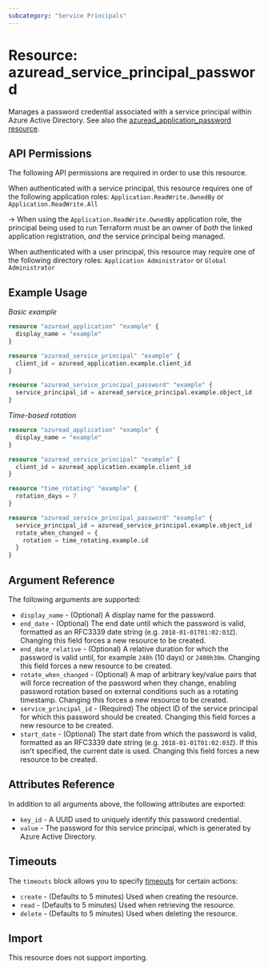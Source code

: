 ```yaml
---
subcategory: "Service Principals"
---
```


# Resource: azuread_service_principal_password

Manages a password credential associated with a service principal within Azure Active Directory. See also the [azuread_application_password resource](application_password.html).

## API Permissions

The following API permissions are required in order to use this resource.

When authenticated with a service principal, this resource requires one of the following application roles: `Application.ReadWrite.OwnedBy` or `Application.ReadWrite.All`

-> When using the `Application.ReadWrite.OwnedBy` application role, the principal being used to run Terraform must be an owner of _both_ the linked application registration, _and_ the service principal being managed.

When authenticated with a user principal, this resource may require one of the following directory roles: `Application Administrator` or `Global Administrator`

## Example Usage

*Basic example*

```terraform
resource "azuread_application" "example" {
  display_name = "example"
}

resource "azuread_service_principal" "example" {
  client_id = azuread_application.example.client_id
}

resource "azuread_service_principal_password" "example" {
  service_principal_id = azuread_service_principal.example.object_id
}
```

*Time-based rotation*

```terraform
resource "azuread_application" "example" {
  display_name = "example"
}

resource "azuread_service_principal" "example" {
  client_id = azuread_application.example.client_id
}

resource "time_rotating" "example" {
  rotation_days = 7
}

resource "azuread_service_principal_password" "example" {
  service_principal_id = azuread_service_principal.example.object_id
  rotate_when_changed = {
    rotation = time_rotating.example.id
  }
}
```


## Argument Reference

The following arguments are supported:

* `display_name` - (Optional) A display name for the password.
* `end_date` - (Optional) The end date until which the password is valid, formatted as an RFC3339 date string (e.g. `2018-01-01T01:02:03Z`). Changing this field forces a new resource to be created.
* `end_date_relative` - (Optional) A relative duration for which the password is valid until, for example `240h` (10 days) or `2400h30m`. Changing this field forces a new resource to be created.
* `rotate_when_changed` - (Optional) A map of arbitrary key/value pairs that will force recreation of the password when they change, enabling password rotation based on external conditions such as a rotating timestamp. Changing this forces a new resource to be created.
* `service_principal_id` - (Required) The object ID of the service principal for which this password should be created. Changing this field forces a new resource to be created.
* `start_date` - (Optional) The start date from which the password is valid, formatted as an RFC3339 date string (e.g. `2018-01-01T01:02:03Z`). If this isn't specified, the current date is used.  Changing this field forces a new resource to be created.

## Attributes Reference

In addition to all arguments above, the following attributes are exported:

* `key_id` - A UUID used to uniquely identify this password credential.
* `value` - The password for this service principal, which is generated by Azure Active Directory.

## Timeouts

The `timeouts` block allows you to specify [timeouts](https://www.terraform.io/language/resources/syntax#operation-timeouts) for certain actions:

* `create` - (Defaults to 5 minutes) Used when creating the resource.
* `read` - (Defaults to 5 minutes) Used when retrieving the resource.
* `delete` - (Defaults to 5 minutes) Used when deleting the resource.

## Import

This resource does not support importing.
